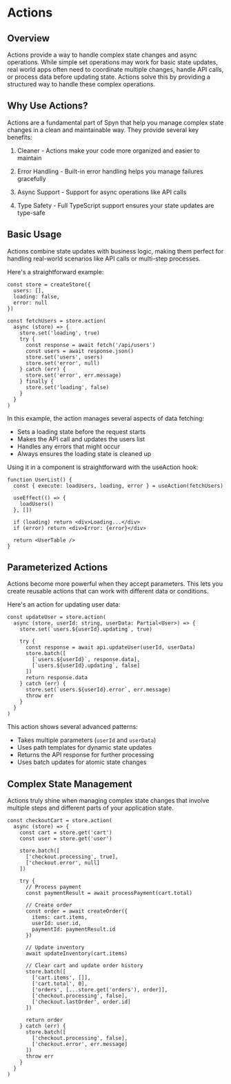 # Actions

## Overview

Actions provide a way to handle complex state changes and async operations. While simple set operations may work for basic state updates, real world apps often need to coordinate multiple changes, handle API calls, or process data before updating state. Actions solve this by providing a structured way to handle these complex operations.

## Why Use Actions?
Actions are a fundamental part of Spyn that help you manage complex state changes in a clean and maintainable way. They provide several key benefits:

1. Cleaner - Actions make your code more organized and easier to maintain

2. Error Handling - Built-in error handling helps you manage failures gracefully

3. Async Support - Support for async operations like API calls

4. Type Safety - Full TypeScript support ensures your state updates are type-safe

## Basic Usage
Actions combine state updates with business logic, making them perfect for handling real-world scenarios like API calls or multi-step processes.

Here's a straightforward example:

```
const store = createStore({
  users: [],
  loading: false,
  error: null
})

const fetchUsers = store.action(
  async (store) => {
    store.set('loading', true)
    try {
      const response = await fetch('/api/users')
      const users = await response.json()
      store.set('users', users)
      store.set('error', null)
    } catch (err) {
      store.set('error', err.message)
    } finally {
      store.set('loading', false)
    }
  }
)
```

In this example, the action manages several aspects of data fetching:

* Sets a loading state before the request starts
* Makes the API call and updates the users list
* Handles any errors that might occur
* Always ensures the loading state is cleaned up

Using it in a component is straightforward with the useAction hook:

```
function UserList() {
  const { execute: loadUsers, loading, error } = useAction(fetchUsers)
  
  useEffect(() => {
    loadUsers()
  }, [])

  if (loading) return <div>Loading...</div>
  if (error) return <div>Error: {error}</div>
  
  return <UserTable />
}
```

## Parameterized Actions

Actions become more powerful when they accept parameters. This lets you create reusable actions that can work with different data or conditions.

Here's an action for updating user data:

```
const updateUser = store.action(
  async (store, userId: string, userData: Partial<User>) => {
    store.set(`users.${userId}.updating`, true)
    
    try {
      const response = await api.updateUser(userId, userData)
      store.batch([
        [`users.${userId}`, response.data],
        [`users.${userId}.updating`, false]
      ])
      return response.data
    } catch (err) {
      store.set(`users.${userId}.error`, err.message)
      throw err
    }
  }
)
```

This action shows several advanced patterns:

* Takes multiple parameters (`userId` and `userData`)
* Uses path templates for dynamic state updates
* Returns the API response for further processing
* Uses batch updates for atomic state changes

## Complex State Management

Actions truly shine when managing complex state changes that involve multiple steps and different parts of your application state.

```
const checkoutCart = store.action(
  async (store) => {
    const cart = store.get('cart')
    const user = store.get('user')

    store.batch([
      ['checkout.processing', true],
      ['checkout.error', null]
    ])

    try {
      // Process payment
      const paymentResult = await processPayment(cart.total)
      
      // Create order
      const order = await createOrder({
        items: cart.items,
        userId: user.id,
        paymentId: paymentResult.id
      })

      // Update inventory
      await updateInventory(cart.items)

      // Clear cart and update order history
      store.batch([
        ['cart.items', []],
        ['cart.total', 0],
        ['orders', [...store.get('orders'), order]],
        ['checkout.processing', false],
        ['checkout.lastOrder', order.id]
      ])

      return order
    } catch (err) {
      store.batch([
        ['checkout.processing', false],
        ['checkout.error', err.message]
      ])
      throw err
    }
  }
)
```
